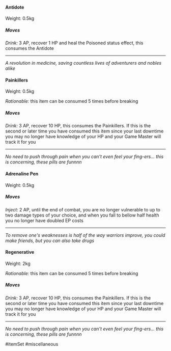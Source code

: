 #### Antidote

Weight: 0.5kg
##### Moves

*Drink:* 3 AP, recover 1 HP and heal the Poisoned status effect, this consumes the Antidote

---
*A revolution in medicine, saving countless lives of adventurers and nobles alike*

#### Painkillers

Weight: 0.5kg

*Rationable:* this item can be consumed 5 times before breaking
##### Moves

*Drink:* 3 AP, recover 10 HP, this consumes the Painkillers. If this is the second or later time you have consumed this item since your last downtime you may no longer have knowledge of your HP and your Game Master will track it for you

---
*No need to push through pain when you can't even feel your fing-ers... this is concerning, these pills are funnnn*

#### Adrenaline Pen

Weight: 0.5kg
##### Moves

*Inject:* 2 AP, until the end of combat, you are no longer vulnerable to up to two damage types of your choice, and when you fall to bellow half health you no longer have doubled EP costs

---
*To remove one's weaknesses is half of the way warriors improve, you could make friends, but you can also take drugs*

#### Regenerative

Weight: 2kg

*Rationable:* this item can be consumed 5 times before breaking
##### Moves

*Drink:* 3 AP, recover 10 HP, this consumes the Painkillers. If this is the second or later time you have consumed this item since your last downtime you may no longer have knowledge of your HP and your Game Master will track it for you

---
*No need to push through pain when you can't even feel your fing-ers... this is concerning, these pills are funnnn*


#itemSet #miscellaneous